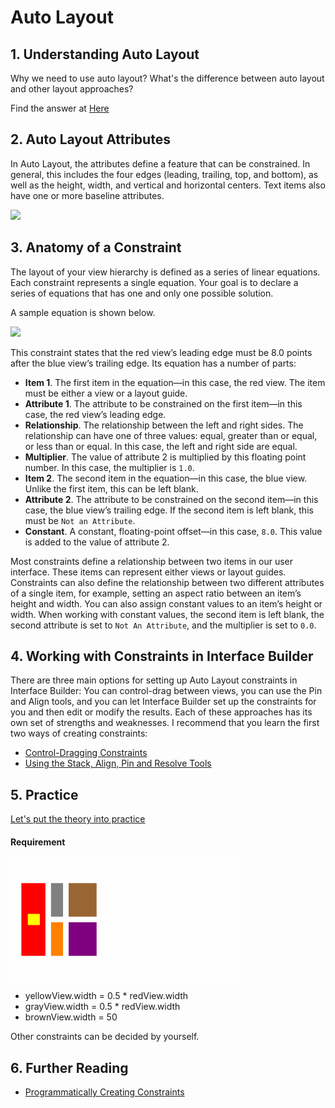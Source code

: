 # Auto Layout

## 1. Understanding Auto Layout

Why we need to use auto layout? What's the difference between auto layout and other layout approaches?

Find the answer at [Here](https://developer.apple.com/library/archive/documentation/UserExperience/Conceptual/AutolayoutPG/index.html#//apple_ref/doc/uid/TP40010853-CH7-SW1)

## 2. Auto Layout Attributes

In Auto Layout, the attributes define a feature that can be constrained. In general, this includes the four edges (leading, trailing, top, and bottom), as well as the height, width, and vertical and horizontal centers. Text items also have one or more baseline attributes.

![](https://developer.apple.com/library/archive/documentation/UserExperience/Conceptual/AutolayoutPG/Art/attributes_2x.png)

## 3. Anatomy of a Constraint

The layout of your view hierarchy is defined as a series of linear equations. Each constraint represents a single equation. Your goal is to declare a series of equations that has one and only one possible solution.

A sample equation is shown below.

![](https://developer.apple.com/library/archive/documentation/UserExperience/Conceptual/AutolayoutPG/Art/view_formula_2x.png)

This constraint states that the red view’s leading edge must be 8.0 points after the blue view’s trailing edge. Its equation has a number of parts:

- **Item 1**. The first item in the equation—in this case, the red view. The item must be either a view or a layout guide.
- **Attribute 1**. The attribute to be constrained on the first item—in this case, the red view’s leading edge.
- **Relationship**. The relationship between the left and right sides. The relationship can have one of three values: equal, greater than or equal, or less than or equal. In this case, the left and right side are equal.
- **Multiplier**. The value of attribute 2 is multiplied by this floating point number. In this case, the multiplier is `1.0`.
- **Item 2**. The second item in the equation—in this case, the blue view. Unlike the first item, this can be left blank.
- **Attribute 2**. The attribute to be constrained on the second item—in this case, the blue view’s trailing edge. If the second item is left blank, this must be `Not an Attribute`.
- **Constant**. A constant, floating-point offset—in this case, `8.0`. This value is added to the value of attribute 2.

Most constraints define a relationship between two items in our user interface. These items can represent either views or layout guides. Constraints can also define the relationship between two different attributes of a single item, for example, setting an aspect ratio between an item’s height and width. You can also assign constant values to an item’s height or width. When working with constant values, the second item is left blank, the second attribute is set to `Not An Attribute`, and the multiplier is set to `0.0`.

## 4. Working with Constraints in Interface Builder

There are three main options for setting up Auto Layout constraints in Interface Builder: You can control-drag between views, you can use the Pin and Align tools, and you can let Interface Builder set up the constraints for you and then edit or modify the results. Each of these approaches has its own set of strengths and weaknesses. I recommend that you learn the first two ways of creating constraints:

- [Control-Dragging Constraints](https://developer.apple.com/library/archive/documentation/UserExperience/Conceptual/AutolayoutPG/WorkingwithConstraintsinInterfaceBuidler.html#//apple_ref/doc/uid/TP40010853-CH10-SW1)
- [Using the Stack, Align, Pin and Resolve Tools](https://developer.apple.com/library/archive/documentation/UserExperience/Conceptual/AutolayoutPG/WorkingwithConstraintsinInterfaceBuidler.html#//apple_ref/doc/uid/TP40010853-CH10-SW1)

## 5. Practice

[Let's put the theory into practice](./demo/AutoLayoutChallenge1)

#### Requirement

![](./images/autolayout.gif)

- yellowView.width = 0.5 * redView.width
- grayView.width = 0.5 * redView.width
- brownView.width = 50

Other constraints can be decided by yourself.



## 6. Further Reading

- [Programmatically Creating Constraints](https://developer.apple.com/library/archive/documentation/UserExperience/Conceptual/AutolayoutPG/ProgrammaticallyCreatingConstraints.html#//apple_ref/doc/uid/TP40010853-CH16-SW1)

  
  
  



